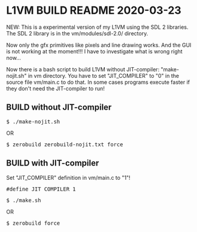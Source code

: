 L1VM BUILD README  2020-03-23
=============================
NEW: This is a experimental version of my L1VM using the SDL 2 libraries.
The SDL 2 library is in the vm/modules/sdl-2.0/ directory.

Now only the gfx primitives like pixels and line drawing works.
And the GUI is not working at the moment!!! I have to investigate what is wrong right now...

Now there is a bash script to build L1VM without JIT-compiler: "make-nojit.sh" in vm directory. You have to set "JIT_COMPILER" to "0" in the source file vm/main.c to do that. In some cases programs execute faster if they don't need the JIT-compiler to run!

BUILD without JIT-compiler
--------------------------
<pre>
$ ./make-nojit.sh
</pre>

OR

<pre>
$ zerobuild zerobuild-nojit.txt force
</pre>

BUILD with JIT-compiler
-----------------------
Set "JIT_COMPILER" definition in vm/main.c to "1"!
<pre>
#define JIT_COMPILER 1
</pre>

<pre>
$ ./make.sh
</pre>

OR

<pre>
$ zerobuild force
</pre>

